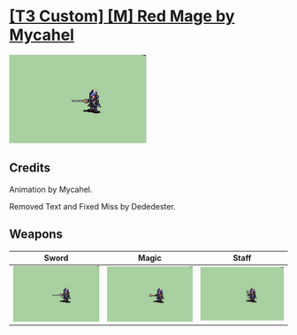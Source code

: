 # [\[T3 Custom\] \[M\] Red Mage by Mycahel](./)
 

<img src="./1.%20Sword%20(Removed%20Text)/Sword_000.png" alt="[T3 Custom] [M] Red Mage by Mycahel standing" />

## Credits

Animation by Mycahel. 

Removed Text and Fixed Miss by Dededester.

## Weapons
 

|Sword |Magic |Staff |
|  :---: | :---: | :---: |
| <img alt="Sword animation" src="./1.%20Sword%20(Removed%20Text)/Sword.gif" /> | <img alt="Magic animation" src="./6.%20Magic%20(Fixed%20Miss)/Magic.gif" /> | <img alt="Staff animation" src="./7.%20Staff/Staff.gif" /> |
